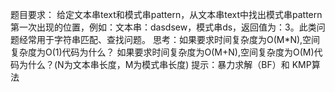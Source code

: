 题目要求：
给定文本串text和模式串pattern，从文本串text中找出模式串pattern第一次出现的位置，例如：文本串：dasdsew，模式串ds，返回值为：3。此类问题经常用于字符串匹配、查找问题。
思考：如果要求时间复杂度为O(M*N),空间复杂度为O(1)代码为什么？
	  如果要求时间复杂度为O(M+N),空间复杂度为O(M)代码为什么？(N为文本串长度，M为模式串长度)
提示：暴力求解（BF）和 KMP算法